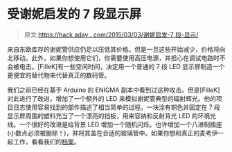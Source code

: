 # 受谢妮启发的 7 段显示屏

> 原文:[https://hack aday . com/2015/03/03/谢妮启发-7 段-显示/](https://hackaday.com/2015/03/03/nixie-inspired-7-segment-display/)

来自东欧库存的谢妮管供应仍足以压低其价格。但是一旦这些开始减少，价格将向北移动。此外，如果你想使用它们，你需要使用高压电源，并担心在调试电路时不会被电击。[FilleK]有一些空闲时间，决定用一个普通的 7 段 LED 显示屏制造一个更便宜的替代物来代替真正的数码管。

我们之前已经在基于 Arduino 的 ENIGMA 副本中看到过这种攻击。但是[FilleK]对此进行了改进，增加了一个额外的 LED 来模拟谢妮管典型的辐射辉光。他的项目日志使用容易找到的部件描述了相当简单的过程。一块涂有铜色并固定在 7 段显示屏周围的塑料充当了一个漂亮的挡板，用来容纳和反射背光 LED 的环境光线。一个很好的改进是给背景 LED 增加一个随机闪烁。也许增加一个八进制插座(小数点必须被删除！)，并将其盖在合适的玻璃管中。如果你想和真正的麦考伊一起工作，看看我们的[档案](http://hackaday.com/tag/nixie/)。